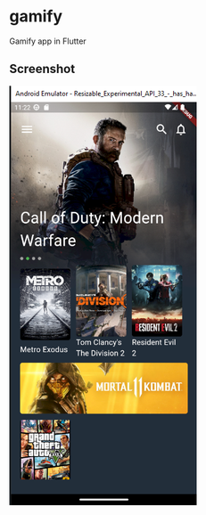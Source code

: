 # gamify

Gamify app in Flutter

## Screenshot

![alt text](https://github.com/bryantwilliam/gamify/blob/master/Capture.PNG)
